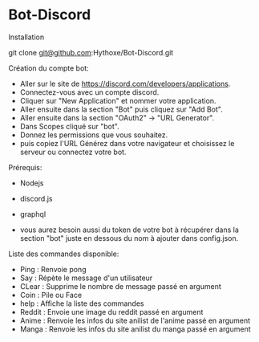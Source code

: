 # Bot-Discord

Installation

git clone git@github.com:Hythoxe/Bot-Discord.git

Création du compte bot:

- Aller sur le site de https://discord.com/developers/applications.
- Connectez-vous avec un compte discord.
- Cliquer sur "New Application" et nommer votre application.
- Aller ensuite dans la section "Bot" puis cliquez sur "Add Bot".
- Aller ensuite dans la section "OAuth2" -> "URL Generator".
- Dans Scopes cliqué sur "bot".
- Donnez les permissions que vous souhaitez.
- puis copiez l'URL Générez dans votre navigateur et choisissez le serveur ou connectez votre bot.

Prérequis:

- Nodejs
- discord.js
- graphql

- vous aurez besoin aussi du token de votre bot à récupérer dans la section "bot" juste en dessous du nom à ajouter dans config.json.

Liste des commandes disponible:

- Ping : Renvoie pong
- Say : Répète le message d'un utilisateur
- CLear : Supprime le nombre de message passé en argument
- Coin : Pile ou Face
- help : Affiche la liste des commandes
- Reddit : Envoie une image du reddit passé en argument
- Anime : Renvoie les infos du site anilist de l'anime passé en argument
- Manga : Renvoie les infos du site anilist du manga passé en argument